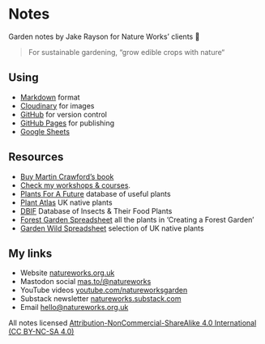 # Notes

Garden notes by Jake Rayson for Nature Works’ clients 🌱

> For sustainable gardening, “grow edible crops with nature“

## Using

* [Markdown](https://en.wikipedia.org/wiki/Markdown) format
* [Cloudinary](https://cloudinary.com) for images
* [GitHub](https://github.com/growdigital/) for version control
* [GitHub Pages](https://docs.github.com/en/pages) for publishing
* [Google Sheets](https://docs.google.com/spreadsheets/)

## Resources

* [Buy Martin Crawford’s book](https://www.agroforestry.co.uk/product/creating-a-forest-garden-2/)
* [Check my workshops & courses](https://www.natureworks.org.uk/course/).
* [Plants For A Future](https://pfaf.org/user/Default.aspx) database of useful plants
* [Plant Atlas](https://plantatlas.brc.ac.uk/) UK native plants
* [DBIF](http://dbif.brc.ac.uk/hosts.aspx) Database of Insects & Their Food Plants
* [Forest Garden Spreadsheet](https://bit.ly/forest-garden-spreadsheet) all the plants in ‘Creating a Forest Garden’
* [Garden Wild Spreadsheet](https://bit.ly/garden-wild-spreadsheet) selection of UK native plants

## My links

* Website [natureworks.org.uk](https://www.natureworks.org.uk/)
* Mastodon social [mas.to/@natureworks](https://mas.to/@natureworks)
* YouTube videos [youtube.com/natureworksgarden](https://youtube.com/natureworksgarden)
* Substack newsletter [natureworks.substack.com](https://)
* Email <hello@natureworks.org.uk>

All notes licensed [Attribution-NonCommercial-ShareAlike 4.0 International (CC BY-NC-SA 4.0)](https://creativecommons.org/licenses/by-nc-sa/4.0/)

<!-- Same content as README.md!! -->
